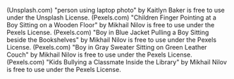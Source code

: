 (Unsplash.com) "person using laptop photo" by Kaitlyn Baker is free to use under the Unsplash License.
(Pexels.com) "Children Finger Pointing at a Boy Sitting on a Wooden Floor" by Mikhail Nilov is free to use under the Pexels License.
(Pexels.com) "Boy in Blue Jacket Pulling a Boy Sitting beside the Bookshelves" by Mikhail Nilov is free to use under the Pexels License.
(Pexels.com) "Boy in Gray Sweater Sitting on Green Leather Couch" by Mikhail Nilov is free to use under the Pexels License.
(Pexels.com) "Kids Bullying a Classmate Inside the Library" by Mikhail Nilov is free to use under the Pexels License.
